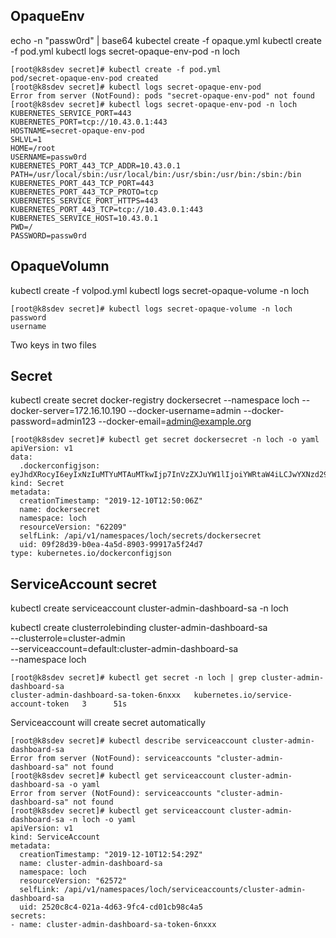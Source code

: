 ## OpaqueEnv
echo -n "passw0rd" | base64
kubectel create -f opaque.yml
kubectl create -f pod.yml
kubectl logs secret-opaque-env-pod -n loch
```
[root@k8sdev secret]# kubectl create -f pod.yml
pod/secret-opaque-env-pod created
[root@k8sdev secret]# kubectl logs secret-opaque-env-pod
Error from server (NotFound): pods "secret-opaque-env-pod" not found
[root@k8sdev secret]# kubectl logs secret-opaque-env-pod -n loch
KUBERNETES_SERVICE_PORT=443
KUBERNETES_PORT=tcp://10.43.0.1:443
HOSTNAME=secret-opaque-env-pod
SHLVL=1
HOME=/root
USERNAME=passw0rd
KUBERNETES_PORT_443_TCP_ADDR=10.43.0.1
PATH=/usr/local/sbin:/usr/local/bin:/usr/sbin:/usr/bin:/sbin:/bin
KUBERNETES_PORT_443_TCP_PORT=443
KUBERNETES_PORT_443_TCP_PROTO=tcp
KUBERNETES_SERVICE_PORT_HTTPS=443
KUBERNETES_PORT_443_TCP=tcp://10.43.0.1:443
KUBERNETES_SERVICE_HOST=10.43.0.1
PWD=/
PASSWORD=passw0rd
```

## OpaqueVolumn
kubectl create -f volpod.yml
kubectl logs secret-opaque-volume -n loch
```
[root@k8sdev secret]# kubectl logs secret-opaque-volume -n loch
password
username
```
Two keys in two files

## Secret
kubectl create secret docker-registry dockersecret --namespace loch --docker-server=172.16.10.190 --docker-username=admin --docker-password=admin123 --docker-email=admin@example.org
```
[root@k8sdev secret]# kubectl get secret dockersecret -n loch -o yaml
apiVersion: v1
data:
  .dockerconfigjson: eyJhdXRocyI6eyIxNzIuMTYuMTAuMTkwIjp7InVzZXJuYW1lIjoiYWRtaW4iLCJwYXNzd29yZCI6ImFkbWluMTIzIiwiZW1haWwiOiJhZG1pbkBleGFtcGxlLm9yZyIsImF1dGgiOiJZV1J0YVc0NllXUnRhVzR4TWpNPSJ9fX0=
kind: Secret
metadata:
  creationTimestamp: "2019-12-10T12:50:06Z"
  name: dockersecret
  namespace: loch
  resourceVersion: "62209"
  selfLink: /api/v1/namespaces/loch/secrets/dockersecret
  uid: 09f28d39-b0ea-4a5d-8903-99917a5f24d7
type: kubernetes.io/dockerconfigjson
```

## ServiceAccount secret
kubectl create serviceaccount cluster-admin-dashboard-sa -n loch
 
kubectl create clusterrolebinding cluster-admin-dashboard-sa \
  --clusterrole=cluster-admin \
  --serviceaccount=default:cluster-admin-dashboard-sa \
  --namespace loch

```
[root@k8sdev secret]# kubectl get secret -n loch | grep cluster-admin-dashboard-sa
cluster-admin-dashboard-sa-token-6nxxx   kubernetes.io/service-account-token   3      51s
```
Serviceaccount will create secret automatically
```
[root@k8sdev secret]# kubectl describe serviceaccount cluster-admin-dashboard-sa
Error from server (NotFound): serviceaccounts "cluster-admin-dashboard-sa" not found
[root@k8sdev secret]# kubectl get serviceaccount cluster-admin-dashboard-sa -o yaml
Error from server (NotFound): serviceaccounts "cluster-admin-dashboard-sa" not found
[root@k8sdev secret]# kubectl get serviceaccount cluster-admin-dashboard-sa -n loch -o yaml
apiVersion: v1
kind: ServiceAccount
metadata:
  creationTimestamp: "2019-12-10T12:54:29Z"
  name: cluster-admin-dashboard-sa
  namespace: loch
  resourceVersion: "62572"
  selfLink: /api/v1/namespaces/loch/serviceaccounts/cluster-admin-dashboard-sa
  uid: 2520c8c4-021a-4d63-9fc4-cd01cb98c4a5
secrets:
- name: cluster-admin-dashboard-sa-token-6nxxx
```